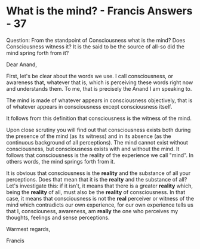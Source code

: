 # What is the mind? - Francis Answers - 37

Question: From the standpoint of Consciousness what is the mind? Does Consciousness witness it? It is the said to be the source of all-so did the mind spring forth from it?

Dear Anand,

First, let's be clear about the words we use. I call consciousness, or awareness that, whatever that is, which is perceiving these words right now and understands them. To me, that is precisely the Anand I am speaking to.

The mind is made of whatever appears in consciousness objectively, that is of whatever appears in consciousness except consciousness itself.

It follows from this definition that consciousness is the witness of the mind.

Upon close scrutiny you will find out that consciousness exists both during the presence of the mind (as its witness) and in its absence (as the continuous background of all perceptions). The mind cannot exist without consciousness, but consciousness exists with and without the mind. It follows that consciousness is the reality of the experience we call &quot;mind&quot;. In others words, the mind springs forth from it.

It is obvious that consciousness is the **reality** and the substance of all your perceptions. Does that mean that it is the **realty** and the substance of all? Let's investigate this: if it isn't, it means that there is a greater **reality** which, being the **reality** of all, must also be the **reality** of consciousness. In that case, it means that consciousness is not the **real** perceiver or witness of the mind which contradicts our own experience, for our own experience tells us that I, consciouness, awareness, am **really** the one who perceives my thoughts, feelings and sense perceptions.&nbsp;

Warmest regards,

Francis

